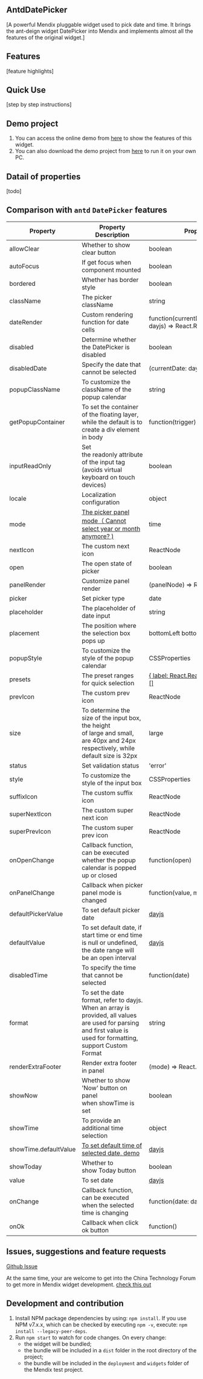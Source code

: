 ## AntdDatePicker
[A powerful Mendix pluggable widget used to pick date and time. It brings the ant-deign widget DatePicker into Mendix and implements almost all the features of the original widget.]

## Features
[feature highlights]

## Quick Use
[step by step instructions]

## Demo project

1. You can access the online demo from [here](https://demo-antdwidgets100.apps.ap-2a.mendixcloud.com) to show the features of this widget.   
2. You can also download the demo project from [here](https://github.com/zjh1943/mendx-antd-widgets-show) to run it on your own PC.
    
## Datail of properties
[todo]

## Comparison with `antd` `DatePicker` features

| Property              | Property Description                                                                                                                                                             | Property Type                                                             | Implement or not |
| --------------------- | -------------------------------------------------------------------------------------------------------------------------------------------------------------------------------- | ------------------------------------------------------------------------- | ---------------- |
| allowClear            | Whether to show clear button                                                                                                                                                     | boolean                                                                   | Y                |
| autoFocus             | If get focus when component mounted                                                                                                                                              | boolean                                                                   | Y                |
| bordered              | Whether has border style                                                                                                                                                         | boolean                                                                   | Y                |
| className             | The picker className                                                                                                                                                             | string                                                                    | Y                |
| dateRender            | Custom rendering function for date cells                                                                                                                                         | function(currentDate: dayjs, today: dayjs) => React.ReactNode             | N                |
| disabled              | Determine whether the DatePicker is disabled                                                                                                                                     | boolean                                                                   | Y                |
| disabledDate          | Specify the date that cannot be selected                                                                                                                                         | (currentDate: dayjs) => boolean                                           | Y                |
| popupClassName        | To customize the className of the popup calendar                                                                                                                                 | string                                                                    | Y                |
| getPopupContainer     | To set the container of the floating layer, while the default is to create a div element in body                                                                                 | function(trigger)                                                         | N                |
| inputReadOnly         | Set the readonly attribute of the input tag (avoids virtual keyboard on touch devices)                                                                                           | boolean                                                                   | Y                |
| locale                | Localization configuration                                                                                                                                                       | object                                                                    | Y                |
| mode                  | [The picker panel mode（ Cannot select year or month anymore? )](https://ant.design/docs/react/faq#When-set-mode-to-DatePicker/RangePicker,-cannot-select-year-or-month-anymore?) | time | date | month | year| decade                                        | N                |
| nextIcon              | The custom next icon                                                                                                                                                             | ReactNode                                                                 | N                |
| open                  | The open state of picker                                                                                                                                                         | boolean                                                                   | Y                |
| panelRender           | Customize panel render                                                                                                                                                           | (panelNode) => ReactNode                                                  | N                |
| picker                | Set picker type                                                                                                                                                                  | date | week | month | quarter | year                                      | Y                |
| placeholder           | The placeholder of date input                                                                                                                                                    | string | [string,string]                                                  | Y                |
| placement             | The position where the selection box pops up                                                                                                                                     | bottomLeft bottomRighttopLeft topRight                                    | Y                |
| popupStyle            | To customize the style of the popup calendar                                                                                                                                     | CSSProperties                                                             | Y                |
| presets               | The preset ranges for quick selection                                                                                                                                            | [{ label: React.ReactNode, value: dayjs }[]](https://day.js.org/)         | N                |
| prevIcon              | The custom prev icon                                                                                                                                                             | ReactNode                                                                 | Y                |
| size                  | To determine the size of the input box, the height of large and small, are 40px and 24px respectively, while default size is 32px                                                | large | middle | small                                                    | Y                |
| status                | Set validation status                                                                                                                                                            | 'error' | 'warning'                                                       | Y                |
| style                 | To customize the style of the input box                                                                                                                                          | CSSProperties                                                             | Y                |
| suffixIcon            | The custom suffix icon                                                                                                                                                           | ReactNode                                                                 | N                |
| superNextIcon         | The custom super next icon                                                                                                                                                       | ReactNode                                                                 | N                |
| superPrevIcon         | The custom super prev icon                                                                                                                                                       | ReactNode                                                                 | N                |
| onOpenChange          | Callback function, can be executed whether the popup calendar is popped up or closed                                                                                             | function(open)                                                            | Y                |
| onPanelChange         | Callback when picker panel mode is changed                                                                                                                                       | function(value, mode)                                                     | N                |
| defaultPickerValue    | To set default picker date                                                                                                                                                       | [dayjs](https://day.js.org/)                                              | N                |
| defaultValue          | To set default date, if start time or end time is null or undefined, the date range will be an open interval                                                                     | [dayjs](https://day.js.org/)                                              | N                |
| disabledTime          | To specify the time that cannot be selected                                                                                                                                      | function(date)                                                            | Y                |
| format                | To set the date format, refer to dayjs. When an array is provided, all values are used for parsing and first value is used for formatting, support Custom Format                 | string | (value: dayjs) => string | (string | (value: dayjs) => string)[] | Y                |
| renderExtraFooter     | Render extra footer in panel                                                                                                                                                     | (mode) => React.ReactNode                                                 | Y                |
| showNow               | Whether to show 'Now' button on panel when showTime is set                                                                                                                       | boolean                                                                   | Y                |
| showTime              | To provide an additional time selection                                                                                                                                          | object | boolean                                                          | Y                |
| showTime.defaultValue | [To set default time of selected date, demo](https://ant.design/components/date-picker#components-date-picker-demo-disabled-date)                                                | [dayjs](https://day.js.org/)                                              | N                |
| showToday             | Whether to show Today button                                                                                                                                                     | boolean                                                                   | Y                |
| value                 | To set date                                                                                                                                                                      | [dayjs](https://day.js.org/)                                              | Y                |
| onChange              | Callback function, can be executed when the selected time is changing                                                                                                            | function(date: dayjs, dateString: string)                                 | Y                |
| onOk                  | Callback when click ok button                                                                                                                                                    | function()                                                                | Y                |


## Issues, suggestions and feature requests

[Github Issue](https://github.com/zj1943/mendix-antd-date-picker/issues)

At the same time, your are welcome to get into the China Technology Forum to get more in Mendix widget development. [check this out](https://marketplace.siemens.com.cn/low-code-community)

## Development and contribution

1. Install NPM package dependencies by using: `npm install`. If you use NPM v7.x.x, which can be checked by executing `npm -v`, execute: `npm install --legacy-peer-deps`.
1. Run `npm start` to watch for code changes. On every change:
    - the widget will be bundled;
    - the bundle will be included in a `dist` folder in the root directory of the project;
    - the bundle will be included in the `deployment` and `widgets` folder of the Mendix test project.

